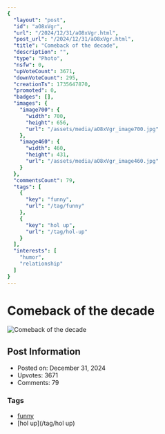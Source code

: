 ```yaml
---
{
  "layout": "post",
  "id": "aO8xVgr",
  "url": "/2024/12/31/aO8xVgr.html",
  "post_url": "/2024/12/31/aO8xVgr.html",
  "title": "Comeback of the decade",
  "description": "",
  "type": "Photo",
  "nsfw": 0,
  "upVoteCount": 3671,
  "downVoteCount": 295,
  "creationTs": 1735647870,
  "promoted": 0,
  "badges": [],
  "images": {
    "image700": {
      "width": 700,
      "height": 656,
      "url": "/assets/media/aO8xVgr_image700.jpg"
    },
    "image460": {
      "width": 460,
      "height": 431,
      "url": "/assets/media/aO8xVgr_image460.jpg"
    }
  },
  "commentsCount": 79,
  "tags": [
    {
      "key": "funny",
      "url": "/tag/funny"
    },
    {
      "key": "hol up",
      "url": "/tag/hol-up"
    }
  ],
  "interests": [
    "humor",
    "relationship"
  ]
}
---
```


# Comeback of the decade

![Comeback of the decade](/assets/media/aO8xVgr_image700.jpg)

## Post Information

- Posted on: December 31, 2024
- Upvotes: 3671
- Comments: 79

### Tags

- [funny](/tag/funny)
- [hol up](/tag/hol up)
